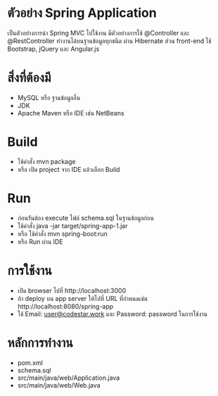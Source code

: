 # ตัวอย่าง Spring Application
เป็นตัวอย่างการนำ Spring MVC ไปใช้งาน มีตัวอย่างการใช้ @Controller และ @RestController ทำงานได้บนฐานข้อมูลทุกชนิด ผ่าน Hibernate ส่วน front-end ใช้ Bootstrap, jQuery และ Angular.js

# สิ่งที่ต้องมี
- MySQL หรือ ฐานข้อมูลอื่น
- JDK
- Apache Maven หรือ IDE เช่น NetBeans

# Build
- ใช้คำสั่ง mvn package
- หรือ เปิด project จาก IDE แล้วเลือก Build

# Run
- ก่อนรันต้อง execute ไฟล์ schema.sql ในฐานข้อมูลก่อน
- ใช้คำสั่ง java -jar target/spring-app-1.jar
- หรือ ใช้คำสั่ง mvn spring-boot:run
- หรือ Run ผ่าน IDE

# การใช้งาน
- เปิด browser ไปที่ http://localhost:3000
- ถ้า deploy บน app server ให้ไปที่ URL ที่กำหนดเช่น http://localhost:8080/spring-app
- ใช้ Email: user@codestar.work และ Password: password ในการใช้งาน

# หลักการทำงาน
- pom.xml
- schema.sql
- src/main/java/web/Application.java
- src/main/java/web/Web.java
